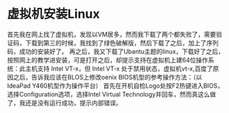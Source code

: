 # 虚拟机安装Linux

首先我在网上找了虚拟机，发现以VM居多，然而我下载了两个都失败了，需要验证码，下载到第三的时候，我找到了绿色破解版，然后下载了之后，加上了序列码，成功的安装好了。
再之后，我又下载了Ubantu主题的linux，下载好了之后，按照网上的教学进安装，可是打开之后，却提示支持在虚拟机上建64位操作系统：此主机支持 Intel VT-x，但 Intel VT-x 处于禁用状态，虚拟机vt-x,百度了原因之后，告诉我应该在BLOS上修改oenix BIOS机型的参考操作方法：（以IdeaPad Y460机型作为操作平台）
首先在开机自检Logo处按F2热键进入BIOS，选择Configuration选项，选择Intel Virtual Technology并回车，然而真这么做了，我还是没有运行成功，提示内部错误。